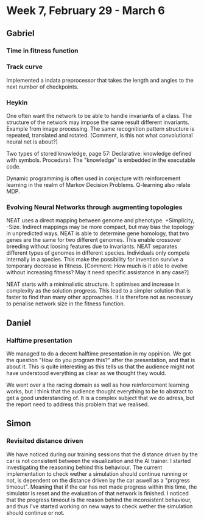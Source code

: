 # Week 7, February 29 - March 6


## Gabriel

### Time in fitness function


### Track curve
Implemented a indata preprocessor that takes the length and angles to the next number of checkpoints.

### Heykin
One often want the network to be able to handle invariants of a class. The structure of the network may impose the same result different invariants. Example from image processing. The same recognition pattern structure is repeated, translated and rotated. [Comment, is this not what convolutional neural net is about?]

Two types of stored knowledge, page 57: Declarative: knowledge defined with symbols. Procedural: The "knowledge" is embedded in the executable code.

Dynamic programming is often used in conjecture with reinforcement learning in the realm of Markov Decision Problems. Q-learning also relate MDP.
  
### Evolving Neural Networks through augmenting topologies
NEAT uses a direct mapping between genome and phenotype. +Simplicity, -Size. Indirect mappings may be more compact, but may bias the topology in unpredicted ways. 
NEAT is able to determine gene homology, that two genes are the same for two different genomes. This enable crossover breeding without loosing features due to invariants.
NEAT separates different types of genomes in different species. Individuals only compete internally in a species. This make the possibility for invention survive a temporary decrease in fitness. [Comment: How much is it able to evolve without increasing fitness? May it need specific assistance in any case?]

NEAT starts with a minimalistic structure. It optimises and increase in complexity as the solution progress. This lead to a simpler solution that is faster to find than many other approaches. It is therefore not as necessary to penalise network size in the fitness function.


## Daniel

### Halftime presentation

We managed to do a decent halftime presentation in my oppinion. We got the question "How do you program this?" after the presentation, and that is about it. This is quite interesting as this tells us that the audience might not have understood everything as clear as we thought they would. 


We went over a the racing domain as well as how reinforcement learning works, but I think that the audience thought everything to be to abstract to get a good understanding of. It is a complex subject that we do adress, but the report need to address this problem that we realised.

## Simon

### Revisited distance driven
We have noticed during our training sessions that the distance driven by the car is not consistent between the visualization and the AI trainer. I started investigating the reasoning behind this behaviour. The current implementation to check wether a simulation should continue running or not, is dependent on the distance driven by the car aswell as a "progress timeout". Meaning that if the car has not made progress within this time, the simulator is reset and the evaluation of that network is finished. I noticed that the progress timeout is the reason behind the inconsistent behaviour, and thus I've started working on new ways to check wether the simulation should continue or not.
